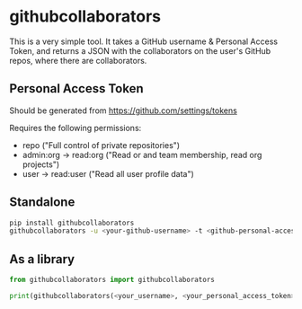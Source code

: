 # githubcollaborators

This is a very simple tool. It takes a GitHub username & Personal Access Token,
and returns a JSON with the collaborators on the user's GitHub repos, where
there are collaborators.


## Personal Access Token

Should be generated from https://github.com/settings/tokens

Requires the following permissions:
- repo ("Full control of private repositories")
- admin:org -> read:org ("Read or and team membership, read org projects")
- user -> read:user ("Read all user profile data")


## Standalone

```bash
pip install githubcollaborators
githubcollaborators -u <your-github-username> -t <github-personal-access-token>
```

## As a library

```python
from githubcollaborators import githubcollaborators

print(githubcollaborators(<your_username>, <your_personal_access_token>))
```
